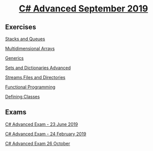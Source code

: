 # <a href="https://softuni.bg/trainings/2453/csharp-oop-october-2019"><p align="center"> C# Advanced September 2019<p></a>

## Exercises
<a href="https://github.com/amartinn/SoftUni/tree/master/C%23%20Advanced%20September%202019/C%23%20Advanced/exercises/Stacks%20and%20Queues%20-%20Exercise"> <p>Stacks and Queues<p> </a>
<a href="https://github.com/amartinn/SoftUni/tree/master/C%23%20Advanced%20September%202019/C%23%20Advanced/exercises/Multidimensional%20Arrays%20-%20Exercise"> <p>Multidimensional Arrays<p> </a>
<a href="https://github.com/amartinn/SoftUni/tree/master/C%23%20Advanced%20September%202019/C%23%20Advanced/exercises/Generics%20-%20Exercise"> <p>Generics <p> </a>
<a href="https://github.com/amartinn/SoftUni/tree/master/C%23%20Advanced%20September%202019/C%23%20Advanced/exercises/Sets%20and%20Dictionaries%20Advanced%20-%20Exercise"> <p>Sets and Dictionaries Advanced <p> </a>
<a href="https://github.com/amartinn/SoftUni/tree/master/C%23%20Advanced%20September%202019/C%23%20Advanced/exercises/Streams%2CFiles%20and%20Directories%20-%20Exercise"> <p>Streams,Files and Directories<p> </a>
<a href="https://github.com/amartinn/SoftUni/tree/master/C%23%20Advanced%20September%202019/C%23%20Advanced/exercises/func%20prog%20-%20Exercise"> <p>Functional Programming<p> </a>
<a href="https://github.com/amartinn/SoftUni/tree/master/C%23%20Advanced%20September%202019/C%23%20Advanced/exercises/Defining%20Classes%20-%20Exercise"> <p>Defining Classes<p> </a>

  
## Exams
<a href="https://github.com/amartinn/SoftUni/tree/master/C%23%20Advanced%20September%202019/C%23%20Advanced/exams"> <p>C# Advanced Exam - 23 June 2019<p> </a>
<a href="https://github.com/amartinn/SoftUni/tree/master/C%23%20Advanced%20September%202019/C%23%20Advanced/exams/Csharp%20Advanced%20Exam%20-%2024%20February%202019"> <p>C# Advanced Exam - 24 February 2019<p> </a>
<a href="https://github.com/amartinn/SoftUni/tree/master/C%23%20Advanced%20September%202019/C%23%20Advanced/exams/Csharp%20Advanced%20Exam%2026%20October"> <p>C# Advanced Exam 26 October<p> </a>


